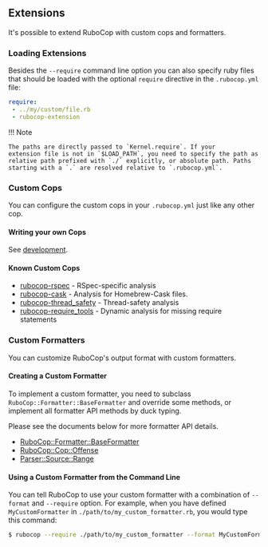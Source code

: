 ## Extensions

It's possible to extend RuboCop with custom cops and formatters.

### Loading Extensions

Besides the `--require` command line option you can also specify ruby
files that should be loaded with the optional `require` directive in the
`.rubocop.yml` file:

```yaml
require:
 - ../my/custom/file.rb
 - rubocop-extension
```

!!! Note

    The paths are directly passed to `Kernel.require`. If your
    extension file is not in `$LOAD_PATH`, you need to specify the path as
    relative path prefixed with `./` explicitly, or absolute path. Paths
    starting with a `.` are resolved relative to `.rubocop.yml`.

### Custom Cops

You can configure the custom cops in your `.rubocop.yml` just like any
other cop.

#### Writing your own Cops

See [development](development.md).

#### Known Custom Cops

* [rubocop-rspec](https://github.com/nevir/rubocop-rspec) -
  RSpec-specific analysis
* [rubocop-cask](https://github.com/caskroom/rubocop-cask) - Analysis
  for Homebrew-Cask files.
* [rubocop-thread_safety](https://github.com/covermymeds/rubocop-thread_safety) -
  Thread-safety analysis
* [rubocop-require_tools](https://github.com/milch/rubocop-require_tools) -
  Dynamic analysis for missing require statements

### Custom Formatters

You can customize RuboCop's output format with custom formatters.

#### Creating a Custom Formatter

To implement a custom formatter, you need to subclass
`RuboCop::Formatter::BaseFormatter` and override some methods,
or implement all formatter API methods by duck typing.

Please see the documents below for more formatter API details.

* [RuboCop::Formatter::BaseFormatter](http://www.rubydoc.info/gems/rubocop/RuboCop/Formatter/BaseFormatter)
* [RuboCop::Cop::Offense](http://www.rubydoc.info/gems/rubocop/RuboCop/Cop/Offense)
* [Parser::Source::Range](http://www.rubydoc.info/github/whitequark/parser/Parser/Source/Range)

#### Using a Custom Formatter from the Command Line

You can tell RuboCop to use your custom formatter with a combination of
`--format` and `--require` option.
For example, when you have defined `MyCustomFormatter` in
`./path/to/my_custom_formatter.rb`, you would type this command:

```sh
$ rubocop --require ./path/to/my_custom_formatter --format MyCustomFormatter
```
